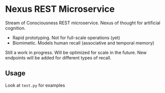 # Nexus REST Microservice

Stream of Consciousness REST microservice. Nexus of thought for artificial cognition.

- Rapid prototyping. Not for full-scale operations (yet)
- Biomimetic. Models human recall (associative and temporal memory)

Still a work in progress. Will be optimized for scale in the future. New endpoints will be added for different types of recall.

## Usage

Look at `test.py` for examples